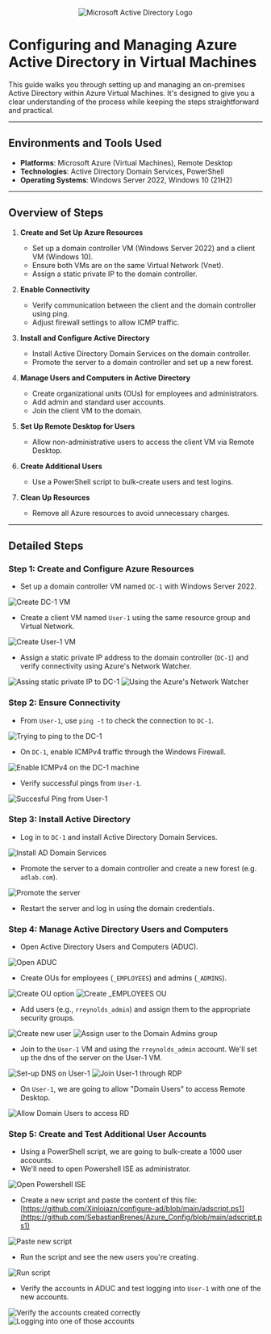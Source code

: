 <p align="center">
<img src="https://i.imgur.com/pU5A58S.png" alt="Microsoft Active Directory Logo"/>
</p>

# Configuring and Managing Azure Active Directory in Virtual Machines

This guide walks you through setting up and managing an on-premises Active Directory within Azure Virtual Machines. It's designed to give you a clear understanding of the process while keeping the steps straightforward and practical.

---

## Environments and Tools Used

- **Platforms**: Microsoft Azure (Virtual Machines), Remote Desktop
- **Technologies**: Active Directory Domain Services, PowerShell
- **Operating Systems**: Windows Server 2022, Windows 10 (21H2)

---

## Overview of Steps

1. **Create and Set Up Azure Resources**
   - Set up a domain controller VM (Windows Server 2022) and a client VM (Windows 10).
   - Ensure both VMs are on the same Virtual Network (Vnet).
   - Assign a static private IP to the domain controller.

2. **Enable Connectivity**
   - Verify communication between the client and the domain controller using ping.
   - Adjust firewall settings to allow ICMP traffic.

3. **Install and Configure Active Directory**
   - Install Active Directory Domain Services on the domain controller.
   - Promote the server to a domain controller and set up a new forest.

4. **Manage Users and Computers in Active Directory**
   - Create organizational units (OUs) for employees and administrators.
   - Add admin and standard user accounts.
   - Join the client VM to the domain.

5. **Set Up Remote Desktop for Users**
   - Allow non-administrative users to access the client VM via Remote Desktop.

6. **Create Additional Users**
   - Use a PowerShell script to bulk-create users and test logins.

7. **Clean Up Resources**
   - Remove all Azure resources to avoid unnecessary charges.

---

## Detailed Steps

### Step 1: Create and Configure Azure Resources
- Set up a domain controller VM named `DC-1` with Windows Server 2022.
<img src="https://i.imgur.com/2Wn7spd.png" alt="Create DC-1 VM"/>

- Create a client VM named `User-1` using the same resource group and Virtual Network.
<img src="https://i.imgur.com/dhAuo5O.png" alt="Create User-1 VM">

- Assign a static private IP address to the domain controller (`DC-1`) and verify connectivity using Azure's Network Watcher.
<img src="https://i.imgur.com/SSmlDvD.png" alt="Assing static private IP to DC-1">
<img src="https://i.imgur.com/rlioW0G.png" alt="Using the Azure's Network Watcher">

### Step 2: Ensure Connectivity
- From `User-1`, use `ping -t` to check the connection to `DC-1`.
<img src="https://i.imgur.com/piArwbf.png" alt="Trying to ping to the DC-1">

- On `DC-1`, enable ICMPv4 traffic through the Windows Firewall.
<img src="https://i.imgur.com/TXNIW9G.png" alt="Enable ICMPv4 on the DC-1 machine">

- Verify successful pings from `User-1`.
<img src="https://i.imgur.com/d1mSzRb.png" alt="Succesful Ping from User-1">

### Step 3: Install Active Directory
- Log in to `DC-1` and install Active Directory Domain Services.
<img src="https://i.imgur.com/m8ccDnF.png" alt="Install AD Domain Services">

- Promote the server to a domain controller and create a new forest (e.g. `adlab.com`).
<img src="https://i.imgur.com/jkGnPP2.png" alt="Promote the server">

- Restart the server and log in using the domain credentials.

### Step 4: Manage Active Directory Users and Computers
- Open Active Directory Users and Computers (ADUC).
<img src="https://i.imgur.com/H5Dm99M.png" alt="Open ADUC">

- Create OUs for employees (`_EMPLOYEES`) and admins (`_ADMINS`).
<img src="https://i.imgur.com/L2xMPmY.png?1" alt="Create OU option">
<img src="https://i.imgur.com/yeOWl74.png" alt="Create _EMPLOYEES OU">

- Add users (e.g., `rreynolds_admin`) and assign them to the appropriate security groups.
<img src="https://i.imgur.com/Rrl87np.png" alt="Create new user">
<img src="https://i.imgur.com/Qe0ba9j.png" alt="Assign user to the Domain Admins group">

- Join to the `User-1` VM and using the `rreynolds_admin` account.
We'll set up the dns of the server on the User-1 VM.
<img src="https://i.imgur.com/T4wxMBk.png" alt="Set-up DNS on User-1">
<img src="https://i.imgur.com/deMxtZo.png" alt="Join User-1 through RDP">

- On `User-1`, we are going to allow "Domain Users" to access Remote Desktop.
<img src="https://i.imgur.com/5DYC074.png" alt="Allow Domain Users to access RD">

### Step 5: Create and Test Additional User Accounts
- Using a PowerShell script, we are going to bulk-create a 1000 user accounts.
- We'll need to open Powershell ISE as administrator.
<img src="https://i.imgur.com/aUSHKqi.png" alt="Open Powershell ISE">

- Create a new script and paste the content of this file: [https://github.com/Xinloiazn/configure-ad/blob/main/adscript.ps1](https://github.com/SebastianBrenes/Azure_Config/blob/main/adscript.ps1)
<img src="https://i.imgur.com/t9xmQly.png" alt="Paste new script">

- Run the script and see the new users you're creating.
<img src="https://i.imgur.com/g8xmZnH.png" alt="Run script">


- Verify the accounts in ADUC and test logging into `User-1` with one of the new accounts.
<img src="https://i.imgur.com/8pGMLco.png" alt="Verify the accounts created correctly">
<img src="https://i.imgur.com/SHWyTxY.png" alt="Logging into one of those accounts">
